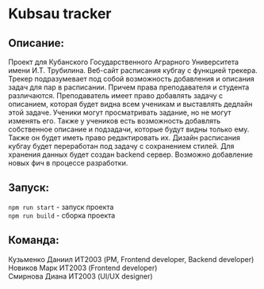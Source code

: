 # Kubsau tracker

## Описание:
Проект для Кубанского Государственного Аграрного Университета имени И.Т. Трубилина.
Веб-сайт расписания кубгау с функцией трекера. 
Трекер подразумевает под собой возможность добавления и 
описания задач для пар в расписании. 
Причем права преподавателя и студента различаются. 
Преподаватель имеет право добавлять задачу с описанием, 
которая будет видна всем ученикам и выставлять дедлайн 
этой задаче. Ученики могут просматривать задание, 
но не могут изменять его. Также у учеников есть 
возможность добавлять собственное описание и подзадачи, 
которые будут видны только ему. Также он будет иметь право 
редактировать их. Дизайн расписания кубгау будет переработан 
под задачу с сохранением стилей. Для хранения данных будет 
создан backend сервер. Возможно добавление новых фич в процессе 
разработки.

## Запуск:
`npm run start` - запуск проекта  
`npm run build` - сборка проекта

## Команда:
Кузьменко Даниил ИТ2003 (PM, Frontend developer, Backend developer)  
Новиков Марк ИТ2003 (Frontend developer)  
Смирнова Диана ИТ2003 (UI/UX designer)
